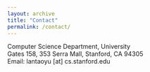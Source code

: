 ```yaml
---
layout: archive
title: "Contact"
permalink: /contact/
---
```

Computer Science Department,  University<br>
Gates 158, 353 Serra Mall, Stanford, CA 94305<br>
Email: lantaoyu [at] cs.stanford.edu

